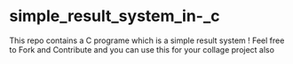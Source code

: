 # simple_result_system_in-_c
This repo contains a C programe which is a simple result system ! Feel free to Fork and Contribute and you can use this for your collage project also 
